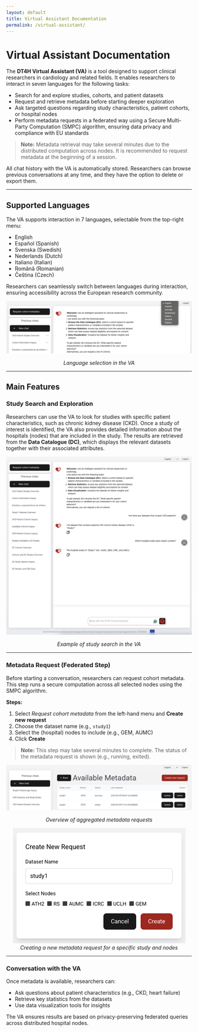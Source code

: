 ```yaml
---
layout: default
title: Virtual Assistant Documentation
permalink: /virtual-assistant/
---
```


# Virtual Assistant Documentation

The **DT4H Virtual Assistant (VA)** is a tool designed to support clinical researchers in cardiology and related fields. It enables researchers to interact in seven languages for the following tasks:

- Search for and explore studies, cohorts, and patient datasets  
- Request and retrieve metadata before starting deeper exploration  
- Ask targeted questions regarding study characteristics, patient cohorts, or hospital nodes  
- Perform metadata requests in a federated way using a Secure Multi-Party Computation (SMPC) algorithm, ensuring data privacy and compliance with EU standards  

> **Note:** Metadata retrieval may take several minutes due to the distributed computation across nodes. It is recommended to request metadata at the beginning of a session.

All chat history with the VA is automatically stored. Researchers can browse previous conversations at any time, and they have the option to delete or export them.

---

## Supported Languages

The VA supports interaction in 7 languages, selectable from the top-right menu:

- English  
- Español (Spanish)  
- Svenska (Swedish)  
- Nederlands (Dutch)  
- Italiano (Italian)  
- Română (Romanian)  
- Čeština (Czech)  

Researchers can seamlessly switch between languages during interaction, ensuring accessibility across the European research community.

![Language Selection in the VA](../assets/images/virtual_assistant_1.png)  
<p align="center"><em>Language selection in the VA</em></p>


---

## Main Features

### Study Search and Exploration

Researchers can use the VA to look for studies with specific patient characteristics, such as chronic kidney disease (CKD). Once a study of interest is identified, the VA also provides detailed information about the hospitals (nodes) that are included in the study. The results are retrieved from the **Data Catalogue (DC)**, which displays the relevant datasets together with their associated attributes.

![VA chat example for study search](../assets/images/virtual_assistant_2.png)  
<p align="center"><em>Example of study search in the VA</em></p>

---

### Metadata Request (Federated Step)

Before starting a conversation, researchers can request cohort metadata. This step runs a secure computation across all selected nodes using the SMPC algorithm.

**Steps:**  
1. Select *Request cohort metadata* from the left-hand menu and **Create new request**  
2. Choose the dataset name (e.g., `study1`)  
3. Select the (hospital) nodes to include (e.g., GEM, AUMC)  
4. Click **Create**  

> **Note:** This step may take several minutes to complete. The status of the metadata request is shown (e.g., running, exited).

![List of aggregated metadata requests](../assets/images/virtual_assistant_3_1.png)  
<p align="center"><em>Overview of aggregated metadata requests</em></p>

<p align="center">
  <img src="../assets/images/virtual_assistant_3_2.png" alt="Form to start a new metadata request">
  <br>
  <em>Creating a new metadata request for a specific study and nodes</em>
</p>

---

### Conversation with the VA

Once metadata is available, researchers can:  
- Ask questions about patient characteristics (e.g., CKD, heart failure)  
- Retrieve key statistics from the datasets  
- Use data visualization tools for insights  

The VA ensures results are based on privacy-preserving federated queries across distributed hospital nodes.
